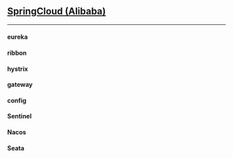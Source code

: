 ## [SpringCloud (Alibaba)](https://github.com/alibaba/spring-cloud-alibaba/blob/master/README-zh.md)

***

#### eureka

#### ribbon

#### hystrix

#### gateway

#### config

#### Sentinel

#### Nacos

#### Seata